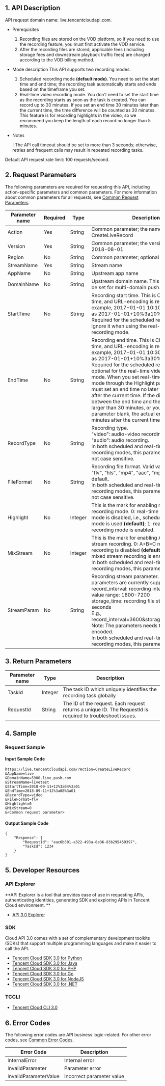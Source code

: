 ## 1. API Description

API request domain name: live.tencentcloudapi.com.

- Prerequisites
  1. Recording files are stored on the VOD platform, so if you need to use the recording feature, you must first activate the VOD service.
  2. After the recording files are stored, applicable fees (including storage fees and downstream playback traffic fees) are charged according to the VOD billing method.

- Mode description
  This API supports two recording modes:
  1. Scheduled recording mode **(default mode)**.
    You need to set the start time and end time; the recording task automatically starts and ends based on the timeframe you set.
  2. Real-time video recording mode.
    You don't need to set the start time as the recording starts as soon as the task is created. You can record up to 30 minutes. If you set an end time 30 minutes later than the current time, the time difference will be counted as 30 minutes. This feature is for recording highlights in the video, so we recommend you keep the length of each record no longer than 5 minutes.

- Notes

    ! The API call timeout should be set to more than 3 seconds; otherwise, retries and frequent calls may result in repeated recording tasks.

Default API request rate limit: 100 requests/second.

## 2. Request Parameters

The following parameters are required for requesting this API, including action-specific parameters and common parameters. For more information about common parameters for all  requests, see [Common Request Parameters](/document/api/267/20459).

| Parameter name | Required | Type | Description |
|---------|---------|---------|---------|
| Action | Yes | String | Common parameter; the name of this API: CreateLiveRecord |
| Version | Yes | String | Common parameter; the version of this API: 2018-08-01 |
| Region | No | String | Common parameter; optional for this API |
| StreamName | Yes | String | Stream name |
| AppName | No | String | Upstream app name |
| DomainName | No | String | Upstream domain name. This parameter has to be set for multi-domain push. |
| StartTime | No | String | Recording start time. This is China standard time, and URL-encoding is required. For example, 2017-01-01 10:10:01 is encoded as 2017-01-01+10%3a10%3a01. <br/>Required for the scheduled recording mode; ignore it when using the real-time video recording mode. |
| EndTime | No | String | Recording end time. This is China standard time, and URL-encoding is required. For example, 2017-01-01 10:30:01 is encoded as 2017-01-01+10%3a30%3a01. <br/>Required for the scheduled recording mode; optional for the real-time video recording mode. When you set real-time video recording mode through the Highlight parameter, you must set an end time no later than 30 minutes after the current time. If the difference between the end time and the current time is larger than 30 minutes, or you leave this parameter blank, the actual end time will be 30 minutes after the current time. |
| RecordType | No | String | Recording type. <br/>"video": audio-video recording **(default)**. <br/>"audio": audio recording. <br/>In both scheduled and real-time video recording modes, this parameter is valid and is not case sensitive. |
| FileFormat | No | String | Recording file format. Valid values: <br/>"flv", "hls", "mp4", "aac", "mp3"; "flv" by default. <br/>In both scheduled and real-time video recording modes, this parameter is valid and is not case sensitive. |
| Highlight | No | Integer | This is the mark for enabling real-time video recording mode. 0: real-time video recording mode is disabled, i.e., scheduled recording mode is used **(default)**; 1: real-time video recording mode is enabled. |
| MixStream | No | Integer | This is the mark for enabling A+B=C mixed stream recording. 0: A+B=C mixed stream recording is disabled **(default)**; 1: A+B=C mixed stream recording is enabled. <br/>In both scheduled and real-time video recording modes, this parameter is valid. |
| StreamParam | No | String | Recording stream parameter. The following parameters are currently supported: <br/>record_interval: recording interval in seconds, value range: 1800-7200 <br/>storage_time: recording file storage period in seconds <br/>E.g., record_interval=3600&storage_time=2592000 <br/>Note: The parameters needs to be URL-encoded. <br/>In both scheduled and real-time video recording modes, this parameter is valid. |

## 3. Return Parameters
| Parameter name | Type | Description |
|---------|---------|---------|
| TaskId | Integer | The task ID which uniquely identifies the recording task globally |
| RequestId | String | The ID of the request. Each request returns a unique ID. The RequestId is required to troubleshoot issues. |

## 4. Sample

### Request Sample

#### Input Sample Code

```
https://live.tencentcloudapi.com/?Action=CreateLiveRecord
&AppName=live
&DomainName=5000.live.push.com
&StreamName=livetest
&StartTime=2018-09-11+12%3a04%3a01
&EndTime=2018-09-11+12%3a08%3a01
&RecordType=video
&FileFormat=flv
&Highlight=0
&MixStream=0
&<Common request parameter>
```

#### Output Sample Code

```
{
    "Response": {
        "RequestId": "eac6b301-a322-493a-8e36-83b295459397",
        "TaskId": 1234
    }
}
```


## 5. Developer Resources

### API Explorer

**API Explorer is a tool that provides ease of use in requesting APIs, authenticating identities, generating SDK and exploring APIs in Tencent Cloud environment. **

* [API 3.0 Explorer](https://console.cloud.tencent.com/api/explorer?Product=live&Version=2018-08-01&Action=CreateLiveRecord)

### SDK

Cloud API 3.0 comes with a set of complementary development toolkits (SDKs) that support multiple programming languages and make it easier to call the API.

* [Tencent Cloud SDK 3.0 for Python](https://github.com/TencentCloud/tencentcloud-sdk-python)
* [Tencent Cloud SDK 3.0 for Java](https://github.com/TencentCloud/tencentcloud-sdk-java)
* [Tencent Cloud SDK 3.0 for PHP](https://github.com/TencentCloud/tencentcloud-sdk-php)
* [Tencent Cloud SDK 3.0 for Go](https://github.com/TencentCloud/tencentcloud-sdk-go)
* [Tencent Cloud SDK 3.0 for NodeJS](https://github.com/TencentCloud/tencentcloud-sdk-nodejs)
* [Tencent Cloud SDK 3.0 for .NET](https://github.com/TencentCloud/tencentcloud-sdk-dotnet)

### TCCLI

* [Tencent Cloud CLI 3.0](https://cloud.tencent.com/document/product/440/6176)

## 6. Error Codes

The following error codes are API business logic-related. For other error codes, see [Common Error Codes](/document/api/267/20461#.E5.85.AC.E5.85.B1.E9.94.99.E8.AF.AF.E7.A0.81).

| Error Code | Description |
|---------|---------|
| InternalError | Internal error |
| InvalidParameter | Parameter error |
| InvalidParameterValue | Incorrect parameter value |

